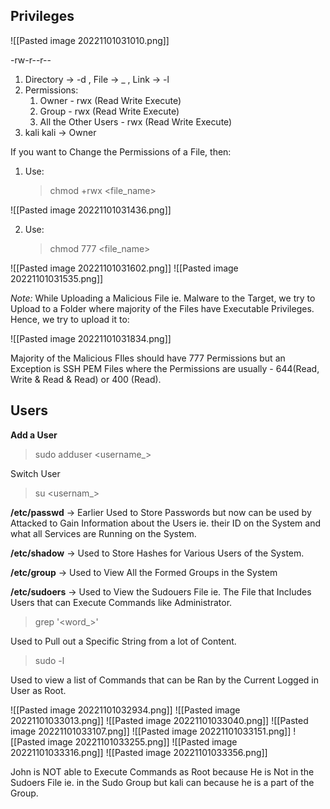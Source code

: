 ## Privileges

![[Pasted image 20221101031010.png]]

-rw-r--r--

1. Directory -> -d , File -> _ , Link -> -l
2. Permissions:
	1. Owner - rwx (Read Write Execute)
	2. Group - rwx (Read Write Execute)
	3. All the Other Users - rwx (Read Write Execute)
3. kali kali -> Owner

If you want to Change the Permissions of a File, then:

1. Use:
	> chmod +rwx <file_name>

![[Pasted image 20221101031436.png]]

2. Use:
	> chmod 777 <file_name>

![[Pasted image 20221101031602.png]]
![[Pasted image 20221101031535.png]]

*Note:*
While Uploading a Malicious File ie. Malware to the Target, we try to Upload to a Folder where majority of the Files have Executable Privileges. Hence, we try to upload it to:

![[Pasted image 20221101031834.png]]

Majority of the Malicious FIles should have 777 Permissions but an Exception is SSH PEM Files where the Permissions are usually - 644(Read, Write & Read & Read) or 400 (Read).

## Users

**Add a User**
> sudo adduser <username_>

Switch User
> su <usernam_>

**/etc/passwd** -> Earlier Used to Store Passwords but now can be used by Attacked to Gain Information about the Users ie. their ID on the System and what all Services are Running on the System.

**/etc/shadow** -> Used to Store Hashes for Various Users of the System.

**/etc/group** -> Used to View All the Formed Groups in the System

**/etc/sudoers** -> Used to View the Sudouers File ie. The File that Includes Users that can Execute Commands like Administrator.

> grep '<word_>'

Used to Pull out a Specific String from a lot of Content.

> sudo -l

Used to view a list of Commands that can be Ran by the Current Logged in User as Root.


![[Pasted image 20221101032934.png]]
![[Pasted image 20221101033013.png]]
![[Pasted image 20221101033040.png]]
![[Pasted image 20221101033107.png]]
![[Pasted image 20221101033151.png]]
![[Pasted image 20221101033255.png]]
![[Pasted image 20221101033316.png]]
![[Pasted image 20221101033356.png]]

John is NOT able to Execute Commands as Root because He is Not in the Sudoers File ie. in the Sudo Group but kali can because he is a part of the Group.
